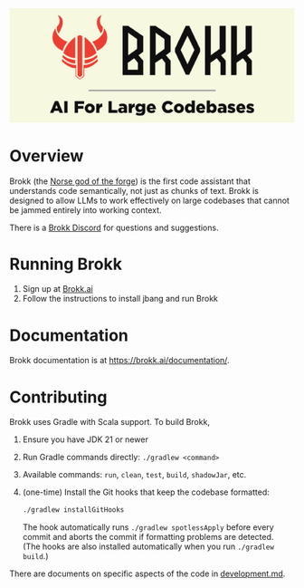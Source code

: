 <p align="center">
  <img src="docs/brokk.png" alt="Brokk – the forge god" width="600">
</p>

# Overview

Brokk (the [Norse god of the forge](https://en.wikipedia.org/wiki/Brokkr))
is the first code assistant that understands code semantically, not just
as chunks of text.  Brokk is designed to allow LLMs to work effectively
on large codebases that cannot be jammed entirely into working context.

There is a [Brokk Discord](https://discord.gg/QjhQDK8kAj) for questions and suggestions.

# Running Brokk

1. Sign up at [Brokk.ai](https://brokk.ai/)
1. Follow the instructions to install jbang and run Brokk

# Documentation

Brokk documentation is at https://brokk.ai/documentation/.

# Contributing

Brokk uses Gradle with Scala support. To build Brokk,
1. Ensure you have JDK 21 or newer  
2. Run Gradle commands directly: `./gradlew <command>`  
3. Available commands: `run`, `clean`, `test`, `build`, `shadowJar`, etc.  
4. (one-time) Install the Git hooks that keep the codebase formatted:  

   ```bash
   ./gradlew installGitHooks
   ```  

   The hook automatically runs `./gradlew spotlessApply` before every commit and aborts
   the commit if formatting problems are detected.  
   (The hooks are also installed automatically when you run `./gradlew build`.)

There are documents on specific aspects of the code in [development.md](https://github.com/BrokkAi/brokk/tree/master/app/src/main/development.md).
